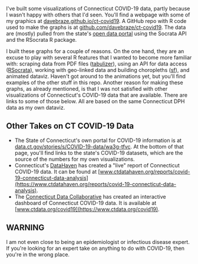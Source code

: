 I've built some visualizations of Connecticut COVID-19 data, partly because I wasn't happy with others that I'd seen. You'll find a webpage with some of my graphics at [davebraze.github.io/ct-covid19](https://davebraze.github.io/ct-covid19/). A GitHub repo with R code used to make the graphs is at [github.com/davebraze/ct-covid19](https://github.com/davebraze/ct-covid19). The data are (mostly) pulled from the state's [open data portal](https://data.ct.gov/stories/s/COVID-19-data/wa3g-tfvc/#data-library) using the Socrata API and the RSocrata R package.

I built these graphs for a couple of reasons. On the one hand, they are an excuse to play with several R features that I wanted to become more familiar with: scraping data from PDF files ([tabulizer](https://docs.ropensci.org/tabulizer/)), using an API for data access ([RSocrata](https://github.com/Chicago/RSocrata)), working with geo-linked data and building choropleths ([sf](https://r-spatial.github.io/sf/)), and animated dataviz. Haven't got around to the animations yet, but you'll find examples of the other stuff in this repo. Another reason for making these graphs, as already mentioned, is that I was not satisfied with other visualizations of Connecticut's COVID-19 data that are available. There are links to some of those below. All are based on the same Connecticut DPH data as my own dataviz.

## Other Takes on CT COVID-19 Data
* The State of Connecticut's own portal for COVID-19 information is at [data.ct.gov/stories/s/COVID-19-data/wa3g-tfvc](https://data.ct.gov/stories/s/COVID-19-data/wa3g-tfvc). At the bottom of that page, you'll find links to the state's COVID-19 datasets, which are the source of the numbers for my own visualizations.
* Connecticut's [DataHaven](https://www.ctdatahaven.org) has created a "live" report of Connecticut COVID-19 data. It can be found at [www.ctdatahaven.org/reports/covid-19-connecticut-data-analysis](https://www.ctdatahaven.org/reports/covid-19-connecticut-data-analysis).
* The [Connecticut Data Collaborative](https://www.ctdata.org) has created an interactive dashboard of Connecticut COVID-19 data. It is available at [www.ctdata.org/covid19](https://www.ctdata.org/covid19).

## WARNING 

I am not even close to being an epidemiologist or infectious disease expert. If you're looking for an expert take on anything to do with COVID-19, then you're in the wrong place.
